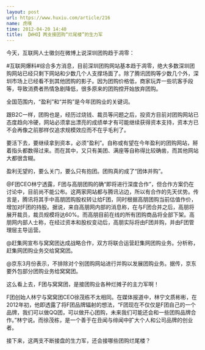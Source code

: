 ```yaml
---
layout: post
url: https://www.huxiu.com/article/216
name: 虎嗅
time: 2012-04-20 14:40
title: 【WHO】两支接团购“烂尾楼”的生力军
---
```

今天，互联网人士徽剑在微博上说深圳团购趋于凋零：

#互联网爆料#综合多方消息，目前深圳团购网站基本趋于凋零，绝大多数深圳团购网站已经只剩下网站和少数几个人支撑场面了。除了腾讯团购等少数几个外，深圳市场上已经看不到其他团购的影子。因为团购价格低，商家玩弄一些坑客手段等，导致消费者热情急剧降低，很多原来的团购控开始放弃团购。

全国范围内，“盈利”和“并购”是今年团购业的关键词。

跟B2C一样，团购也是，经历过烧钱、裁员等问题之后，投资方目前对团购网站已态度趋向冷硬，网站必须拿出漂亮的成绩单才有可能继续获得资本支持，资本方已不会再像之前那样仅追求规模效应而不在乎毛利了。

要活下去，要继续拿到资本，必须“盈利”。自称或有望在今年盈利的团购网站，掰着指头都数得过来。而在其中，又只有美团、满座等自称得比较确凿，而其他网站大都很含糊。

盈利无望的，要么关门，要么只有抱团。团购真的成了“团体并购”。

@F团CEO林宁透露，F团与高朋团购的确“即将进行深度合作”，但合作方案仍在讨论中，目前尚不能公布。这两家网站都与腾讯沾边，所以有合作的先天优势。传言是，腾讯将其手中高朋团购股权转让给F团，同时根据高朋团购当前估值作价，增加对F团的持股。据说，来自高朋网内部的消息称，在与F团合并之后，高朋将展开裁员，裁员规模将达60%。而高朋目前在线的所有团购商品将全部下架。高朋网内部人士称，在经过资本和股权变动后，高朋实际将由F团并购，并由F团管理层主导运营。

@赶集网宣布与窝窝团达成战略合作，双方将联合运营赶集网团购业务。分析称，赶集网团购业务交给窝窝团。

@京东3月份表示，不排除对个别团购网站进行并购以发展团购业务。据传，京东要外包部分团购业务给窝窝团。

这么看上去，F团与窝窝团，是接团购业各种烂摊子的主力军啊！

F团创始人林宁与窝窝团CEO徐茂栋不太相同。在媒体报道中，林宁文质彬彬，在2012年初，他即透露了将F团品牌辐射的想法，“F团现在不仅仅是F团自己的一个品牌，我们可以做QQ团，可以做开心团购，未来我们可能还会和一些团购品牌合作。”林宁说。而徐茂栋，是一个善于在丑闻与绯闻中扩大个人和公司品牌的创业者。

接下来，这两支不断接盘的生力军，还会接哪些团购烂尾楼？

